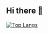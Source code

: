 ## Hi there 👋

[![Top Langs](https://github-readme-stats.vercel.app/api/top-langs/?username=jkeresman01&show_icons=true&theme=tokyonight)](https://github.com/jkeresman01/github-readme-stats)

<!--
**jkeresman01/jkeresman01** is a ✨ _special_ ✨ repository because its `README.md` (this file) appears on your GitHub profile.

Here are some ideas to get you started:

- 🔭 I’m currently working on ...
- 🌱 I’m currently learning ...
- 👯 I’m looking to collaborate on ...
- 🤔 I’m looking for help with ...
- 💬 Ask me about ...
- 📫 How to reach me: ...
- 😄 Pronouns: ...
- ⚡ Fun fact: ...
-->
